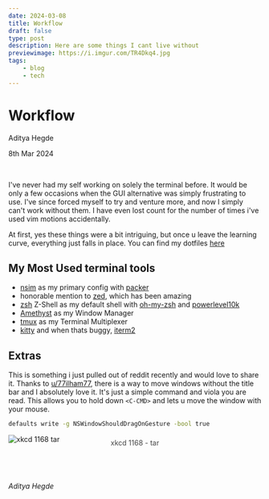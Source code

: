 ```yaml
---
date: 2024-03-08
title: Workflow
draft: false
type: post
description: Here are some things I cant live without
previewimage: https://i.imgur.com/TR4Dkq4.jpg 
tags:
    - blog
    - tech
---
```


# Workflow

Aditya Hegde

8th Mar 2024

<br/>

I've never had my self working on solely the terminal before. It would be only a few occasions when the GUI alternative was simply frustrating to use. I've since forced myself to try and venture more, and now I simply can't work without them. I have even lost count for the number of times i've used vim motions accidentally.

At first, yes these things were a bit intriguing, but once u leave the learning curve, everything just falls in place. You can find my dotfiles [here](https://github.com/bwaklog) 


## My Most Used terminal tools

- [nsim](https://neovim.io/) as my primary config with [packer](https://github.com/wbthomason/packer.nvim)
- honorable mention to [zed](https://zed.dev/), which has been amazing
- [zsh](https://en.wikipedia.org/wiki/Z_shell) Z-Shell as my default shell with [oh-my-zsh](https://ohmyz.sh/) and [powerlevel10k](https://github.com/romkatv/powerlevel10k)
- [Amethyst](https://github.com/ianyh/Amethyst) as my Window Manager
- [tmux](https://github.com/tmux/tmux/wiki) as my Terminal Multiplexer
- [kitty](https://sw.kovidgoyal.net/kitty/) and when thats buggy, [iterm2](https://iterm2.com/)


<!-- ![Imgur](https://i.imgur.com/TR4Dkq4.jpg) -->

## Extras

This is something i just pulled out of reddit recently and would love to share it. Thanks to [u/77ilham77](https://reddit.com/u/77ilham77), there is a way to move windows without the title bar and I absolutely love it. It's just a simple command and viola you are read. This allows you to hold down `<C-CMD>` and lets u move the window with your mouse.

```bash
defaults write -g NSWindowShouldDragOnGesture -bool true 
```

![xkcd 1168 tar](https://imgs.xkcd.com/comics/tar_2x.png)
<!-- add centered aligned small text about comic number -->
<p align="center" style="transform: translateY(-1.5rem); opacity: 0.8;">xkcd 1168 - tar</p>

<br/>

*Aditya Hegde*
